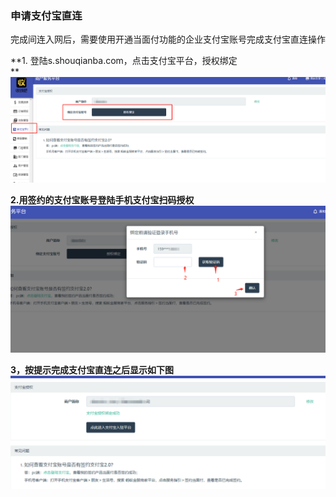 ### 申请支付宝直连

完成间连入网后，需要使用开通当面付功能的企业支付宝账号完成支付宝直连操作

**1. 登陆s.shouqianba.com，点击支付宝平台，授权绑定    
**![](/assets/import140.png)

**2.用签约的支付宝账号登陆手机支付宝扫码授权**![](/assets/import141.png)

**3，按提示完成支付宝直连之后显示如下图**![](/assets/import142.png)

